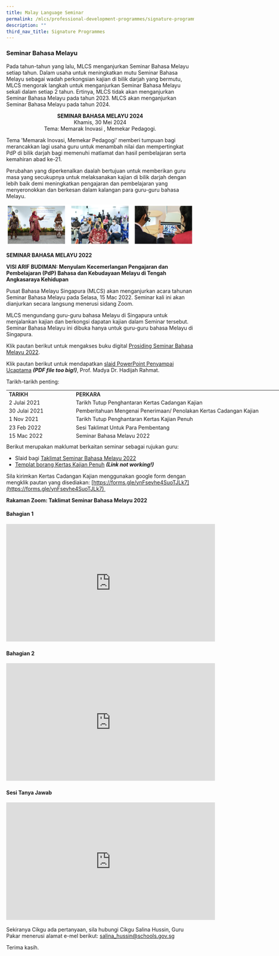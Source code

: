 ```yaml
---
title: Malay Language Seminar
permalink: /mlcs/professional-development-programmes/signature-programme-program-teras/malay-language-seminar/
description: ""
third_nav_title: Signature Programmes
---
```

### Seminar Bahasa Melayu

Pada tahun-tahun yang lalu, MLCS menganjurkan Seminar Bahasa Melayu setiap tahun. Dalam usaha untuk meningkatkan mutu Seminar Bahasa Melayu sebagai wadah perkongsian kajian di bilik darjah yang bermutu, MLCS mengorak langkah untuk menganjurkan Seminar Bahasa Melayu sekali dalam setiap 2 tahun. Ertinya, MLCS tidak akan menganjurkan Seminar Bahasa Melayu pada tahun 2023. MLCS akan menganjurkan Seminar Bahasa Melayu pada tahun 2024.

<p style="text-align:center;"><strong>SEMINAR BAHASA MELAYU 2024</strong><br>Khamis, 30 Mei 2024<br>Tema: Memarak Inovasi , Memekar Pedagogi.</p>

Tema 'Memarak Inovasi, Memekar Pedagogi' memberi tumpuan bagi merancakkan lagi usaha guru untuk menambah nilai dan mempertingkat PdP di bilik darjah bagi memenuhi matlamat dan hasil pembelajaran serta kemahiran abad ke-21.

Perubahan yang diperkenalkan daalah bertujuan untuk memberikan guru masa yang secukupnya untuk melaksanakan kajian di bilik darjah dengan lebih baik demi meningkatkan pengajaran dan pembelajaran yang menyeronokkan dan berkesan dalam kalangan para guru-guru bahasa Melayu.

![Seminar Bahasa Melayu](/images/Seminar%20Bahasa%20Melayu.jpg)

**SEMINAR BAHASA MELAYU 2022**


**VISI ARIF BUDIMAN: Menyulam Kecemerlangan Pengajaran dan Pembelajaran (PdP) Bahasa dan Kebudayaan Melayu di Tengah Angkasaraya Kehidupan**

Pusat Bahasa Melayu Singapura (MLCS) akan menganjurkan acara tahunan Seminar Bahasa Melayu pada Selasa, 15 Mac 2022. Seminar kali ini akan dianjurkan secara langsung menerusi sidang Zoom.

MLCS mengundang guru-guru bahasa Melayu di Singapura untuk menjalankan kajian dan berkongsi dapatan kajian dalam Seminar tersebut. Seminar Bahasa Melayu ini dibuka hanya untuk guru-guru bahasa Melayu di Singapura.

Klik pautan berikut untuk mengakses buku digital [Prosiding Seminar Bahasa Melayu 2022](https://issuu.com/oxfordgraphic/docs/mlcs-sbm2022-03).

Klik pautan berikut untuk mendapatkan [slaid PowerPoint Penyampai Ucaptama](https://academyofsingaporeteachers-moe-edu-sg-admin.cwp.sg/docs/librariesprovider6/ml-poetry-sg50/seminar-bahasa-melayu-2022/slaid_dr-hadijah_visi-arif-budiman-sbm-2022.pdf) ***(PDF file too big!)***, Prof. Madya Dr. Hadijah Rahmat.

Tarikh-tarikh penting:

<table style="box-sizing: border-box; width: 821px; height: 129px;"><colgroup style="box-sizing: border-box;"><col style="box-sizing: border-box; width: 192px;"><col style="box-sizing: border-box; width: 690px;"></colgroup><tbody style="box-sizing: border-box;"><tr style="box-sizing: border-box; height: 22px;"><td style="box-sizing: border-box; width: 123px;"><strong style="box-sizing: border-box; font-weight: 600;">TARIKH</strong></td><td style="box-sizing: border-box; width: 696px;"><strong style="box-sizing: border-box; font-weight: 600;">PERKARA</strong></td></tr><tr style="box-sizing: border-box; height: 21px;"><td style="box-sizing: border-box; width: 123px;">2 Julai 2021</td><td style="box-sizing: border-box; width: 696px;">Tarikh Tutup Penghantaran Kertas Cadangan Kajian</td></tr><tr style="box-sizing: border-box; height: 21px;"><td style="box-sizing: border-box; width: 123px;">30 Julai 2021</td><td style="box-sizing: border-box; width: 696px;">Pemberitahuan Mengenai Penerimaan/ Penolakan Kertas Cadangan Kajian</td></tr><tr style="box-sizing: border-box; height: 21px;"><td style="box-sizing: border-box; width: 123px;">1 Nov 2021</td><td style="box-sizing: border-box; width: 696px;">Tarikh Tutup Penghantaran Kertas Kajian Penuh</td></tr><tr style="box-sizing: border-box; height: 21px;"><td style="box-sizing: border-box; width: 123px;">23 Feb 2022</td><td style="box-sizing: border-box; width: 696px;">Sesi Taklimat Untuk Para Pembentang</td></tr><tr style="box-sizing: border-box; height: 21px;"><td style="box-sizing: border-box; width: 123px;">15 Mac 2022</td><td style="box-sizing: border-box; width: 696px;">Seminar Bahasa Melayu 2022</td></tr></tbody></table>

Berikut merupakan maklumat berkaitan seminar sebagai rujukan guru:

*   Slaid bagi [Taklimat Seminar Bahasa Melayu 2022](/files/taklimat-seminar-bm-202-(latest).pdf)
*   [Templat borang Kertas Kajian Penuh](https://academyofsingaporeteachers.moe.edu.sg/mlcs/professional-development-programmes/signature-programme-(program-teras)/820d183f-21ff-495a-8cd6-6d7ee792d096 "Templat borang Kertas Kajian Penuh") ***(Link not working!)***

Sila kirimkan Kertas Cadangan Kajian menggunakan google form dengan mengklik pautan yang disediakan: [https://forms.gle/ynFsevhe4SuoTJLk7](https://forms.gle/ynFsevhe4SuoTJLk7) 

**Rakaman Zoom: Taklimat Seminar Bahasa Melayu 2022**

#### Bahagian 1

<iframe width="560" height="315" src="https://www.youtube.com/embed/5u70RM--VsM" title="YouTube video player" frameborder="0" allow="accelerometer; autoplay; clipboard-write; encrypted-media; gyroscope; picture-in-picture" allowfullscreen></iframe>

#### Bahagian 2

<iframe width="560" height="315" src="https://www.youtube.com/embed/lVggEllS8J0" title="YouTube video player" frameborder="0" allow="accelerometer; autoplay; clipboard-write; encrypted-media; gyroscope; picture-in-picture" allowfullscreen></iframe>

#### Sesi Tanya Jawab

<iframe width="560" height="315" src="https://www.youtube.com/embed/0NXkCByt7dY" title="YouTube video player" frameborder="0" allow="accelerometer; autoplay; clipboard-write; encrypted-media; gyroscope; picture-in-picture" allowfullscreen></iframe>

Sekiranya Cikgu ada pertanyaan, sila hubungi Cikgu Salina Hussin, Guru Pakar menerusi alamat e-mel berikut: salina_hussin@schools.gov.sg 

Terima kasih.
